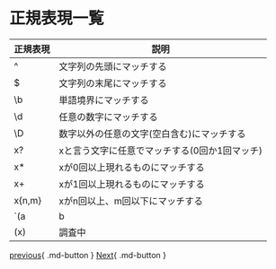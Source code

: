 # 正規表現一覧

|正規表現|説明|
|----|----|
|^|文字列の先頭にマッチする|
|$|文字列の末尾にマッチする|
|\b|単語境界にマッチする|
|\d|任意の数字にマッチする|
|\D|数字以外の任意の文字(空白含む)にマッチする|
|x?|xと言う文字に任意でマッチする(0回か1回マッチ)|
|x*|xが0回以上現れるものにマッチする|
|x+|xが1回以上現れるものにマッチする|
|x{n,m}|xがn回以上、m回以下にマッチする|
|`(a|b|c)`|a, b, cのどれか一つにマッチする|
|(x)|調査中|


[previous](./index.md){ .md-button }
[Next](./1_2.md){ .md-button }
